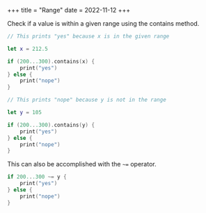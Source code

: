 +++
title = "Range"
date = 2022-11-12
+++

Check if a value is within a given range using the contains method.

```swift
// This prints "yes" because x is in the given range

let x = 212.5

if (200...300).contains(x) {
    print("yes")
} else {
    print("nope")
}

// This prints "nope" because y is not in the range

let y = 105

if (200...300).contains(y) {
    print("yes")
} else {
    print("nope")
}
```

This can also be accomplished with the `~=` operator.

```swift
if 200...300 ~= y {
    print("yes")
} else {
    print("nope")
}
```
